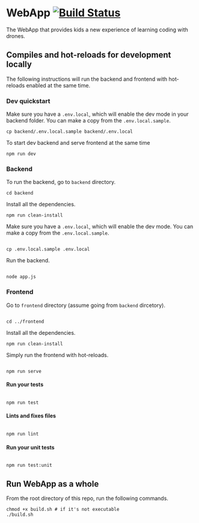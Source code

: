 # WebApp [![Build Status](https://travis-ci.com/xDrone-DSL/WebApp.svg?branch=master)](https://travis-ci.com/xDrone-DSL/WebApp)

The WebApp that provides kids a new experience of learning coding
with drones.

## Compiles and hot-reloads for development locally

The following instructions will run the backend and frontend with
hot-reloads enabled at the same time.

### Dev quickstart

Make sure you have a `.env.local`, which will enable the dev mode in your backend folder.
You can make a copy from the `.env.local.sample`.

```
cp backend/.env.local.sample backend/.env.local
```

To start dev backend and serve frontend at the same time
```
npm run dev
```


### Backend

To run the backend, go to `backend` directory.

```
cd backend
```

Install all the dependencies.

```
npm run clean-install
```

Make sure you have a `.env.local`, which will enable the dev mode.
You can make a copy from the `.env.local.sample`.

```

cp .env.local.sample .env.local

```

Run the backend.

```

node app.js

```

### Frontend

Go to `frontend` directory (assume going from `backend` dircetory).

```

cd ../frontend

```

Install all the dependencies.

```
npm run clean-install
```

Simply run the frontend with hot-reloads.

```

npm run serve

```

#### Run your tests

```

npm run test

```

#### Lints and fixes files

```

npm run lint

```

#### Run your unit tests

```

npm run test:unit

```

## Run WebApp as a whole

From the root directory of this repo, run the following commands.

```
chmod +x build.sh # if it's not executable
./build.sh
```
